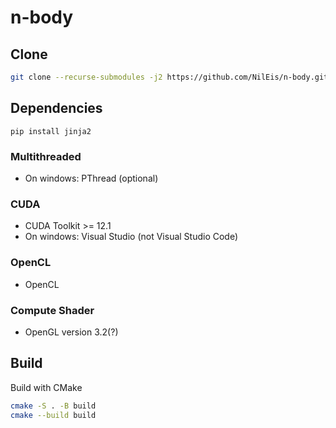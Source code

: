 # n-body
## Clone
```bash
git clone --recurse-submodules -j2 https://github.com/NilEis/n-body.git
```

## Dependencies
```
pip install jinja2
```

### Multithreaded
- On windows: PThread (optional)

### CUDA
- CUDA Toolkit >= 12.1
- On windows: Visual Studio (not Visual Studio Code)

### OpenCL
- OpenCL

### Compute Shader
- OpenGL version 3.2(?) 

## Build
Build with CMake
```bash
cmake -S . -B build
cmake --build build
```
